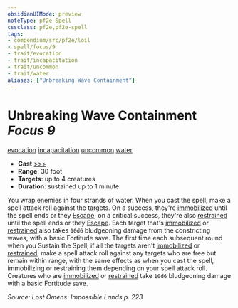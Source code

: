 ```yaml
---
obsidianUIMode: preview
noteType: pf2e-Spell
cssclass: pf2e,pf2e-spell
tags:
- compendium/src/pf2e/loil
- spell/focus/9
- trait/evocation
- trait/incapacitation
- trait/uncommon
- trait/water
aliases: ["Unbreaking Wave Containment"]
---
```

# Unbreaking Wave Containment *Focus 9*   
[evocation](rules/traits/evocation.md "Evocation School Trait")  [incapacitation](rules/traits/incapacitation.md "Incapacitation Effect Trait")  [uncommon](rules/traits/uncommon.md "Uncommon Rarity Trait")  [water](rules/traits/water.md "Water Energy & Element Trait")  

- **Cast** [>>>](rules/core-rulebook/chapter-9-playing-the-game.md#Actions "Three-Action") 
- **Range**: 30 foot
- **Targets**: up to 4 creatures
- **Duration**: sustained up to 1 minute

You wrap enemies in four strands of water. When you cast the spell, make a spell attack roll against the targets. On a success, they're [immobilized](rules/conditions.md#Immobilized) until the spell ends or they [Escape](rules/actions/escape.md); on a critical success, they're also [restrained](rules/conditions.md#Restrained) until the spell ends or they [Escape](rules/actions/escape.md). Each target that's [immobilized](rules/conditions.md#Immobilized) or [restrained](rules/conditions.md#Restrained) also takes `10d6` bludgeoning damage from the constricting waves, with a basic Fortitude save. The first time each subsequent round when you Sustain the Spell, if all the targets aren't [immobilized](rules/conditions.md#Immobilized) or [restrained](rules/conditions.md#Restrained), make a spell attack roll against any targets who are free but remain within range, with the same effects as when you cast the spell, immobilizing or restraining them depending on your spell attack roll. Creatures who are [immobilized](rules/conditions.md#Immobilized) or [restrained](rules/conditions.md#Restrained) take `10d6` bludgeoning damage with a basic Fortitude save.

*Source: Lost Omens: Impossible Lands p. 223*